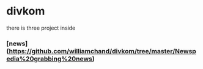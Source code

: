 # divkom
there is three project inside
### [news] (https://github.com/williamchand/divkom/tree/master/Newspedia%20grabbing%20news)
